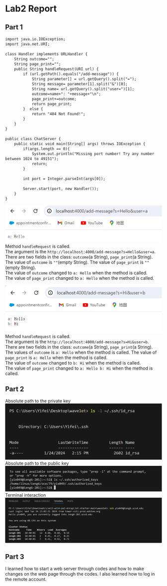 # Lab2 Report
## Part 1
```
import java.io.IOException;
import java.net.URI;

class Handler implements URLHandler {
    String outcome="";
    String page_print="";
    public String handleRequest(URI url) {
        if (url.getPath().equals("/add-message")) {
            String parameter[] = url.getQuery().split("=");
            String message= parameter[1].split("&")[0];
            String name= url.getQuery().split("user=")[1];
            outcome=name+": "+message+"\n";
            page_print+=outcome;
            return page_print;
        }  else {
            return "404 Not Found!";
        }
    }
}

public class ChatServer {
    public static void main(String[] args) throws IOException {
        if(args.length == 0){
            System.out.println("Missing port number! Try any number between 1024 to 49151");
            return;
        }

        int port = Integer.parseInt(args[0]);

        Server.start(port, new Handler());
    }
}
```
![Image](85430753c456b9abb352794d8a292f5.png)
Method `handleRequest` is called.  
The argument is the `http://localhost:4000/add-message?s=Hello&user=a`.  
There are two fields in the class: `outcome`(a String), `page_print`(a String). The value of `outcome` is `""`(empty String). The value of `page_print` is `""`(empty String).  
The value of `outcome` changed to `a: Hello` when the method is called.  
The value of `page_print` changed to `a: Hello` when the method is called.

![Image](037ff13b782edd17f57021f8ea1a332.png)
Method `handleRequest` is called.   
The argument is the `http://localhost:4000/add-message?s=Hi&user=b`.  
There are two fields in the class: `outcome`(a String), `page_print`(a String). The values of `outcome` is `a: Hello` when the method is called. The value of `page_print` is `a: Hello` when the method is called.  
The value of `outcome` changed to `b: Hi` when the method is called.  
The value of `page_print` changed to `a: Hello b: Hi` when the method is called. 
## Part 2
Absolute path to the private key
![Image](1822ca3fc30ab2d116dbaed4182a08e.png)
Absolute path to the public key
![Image](45827f484df4e425eb4bfc8868fe7d0.png)
Terminal interaction
![Image](54d5bfd29eff369e4d02938566f38c0.png)
## Part 3
I learned how to start a web server through codes and how to make changes on the web page through the codes. I also learned how to log in the remote account.
